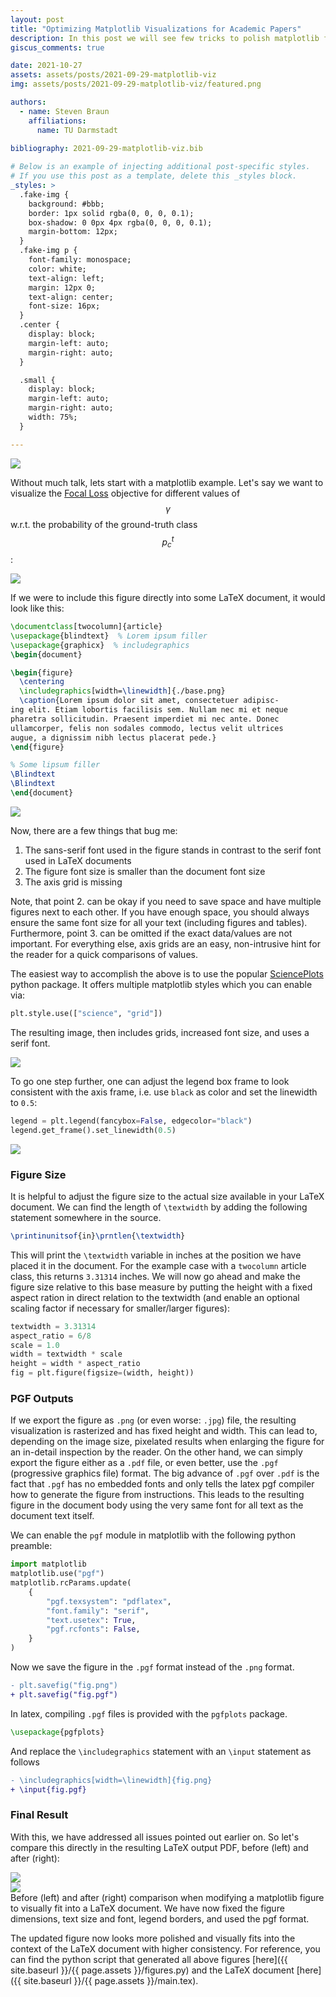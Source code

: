 ```yaml
---
layout: post
title: "Optimizing Matplotlib Visualizations for Academic Papers"
description: In this post we will see few tricks to polish matplotlib figures, making them ready for inclusion in academic papers, i.e. LaTeX generated documents.
giscus_comments: true

date: 2021-10-27
assets: assets/posts/2021-09-29-matplotlib-viz
img: assets/posts/2021-09-29-matplotlib-viz/featured.png

authors:
  - name: Steven Braun
    affiliations:
      name: TU Darmstadt
      
bibliography: 2021-09-29-matplotlib-viz.bib

# Below is an example of injecting additional post-specific styles.
# If you use this post as a template, delete this _styles block.
_styles: >
  .fake-img {
    background: #bbb;
    border: 1px solid rgba(0, 0, 0, 0.1);
    box-shadow: 0 0px 4px rgba(0, 0, 0, 0.1);
    margin-bottom: 12px;
  }
  .fake-img p {
    font-family: monospace;
    color: white;
    text-align: left;
    margin: 12px 0;
    text-align: center;
    font-size: 16px;
  }
  .center {
    display: block;
    margin-left: auto;
    margin-right: auto;
  }

  .small {
    display: block;
    margin-left: auto;
    margin-right: auto;
    width: 75%;
  }

---
```


<img class="img-fluid rounded z-depth-0 center small" src="{{ site.baseurl }}/{{ page.assets }}/featured.png" data-zoomable>

Without much talk, lets start with a matplotlib example. Let's say we want to visualize the [Focal Loss](https://arxiv.org/abs/1708.02002) objective for different values of $$\gamma$$ w.r.t. the probability of the ground-truth class $$p_c^t$$:

<img class="img-fluid center small" src="{{ site.baseurl }}/{{ page.assets }}/base.png" data-zoomable>

If we were to include this figure directly into some LaTeX document, it would look like this:

```latex
\documentclass[twocolumn]{article}
\usepackage{blindtext}  % Lorem ipsum filler
\usepackage{graphicx}  % includegraphics
\begin{document}

\begin{figure}
  \centering
  \includegraphics[width=\linewidth]{./base.png}
  \caption{Lorem ipsum dolor sit amet, consectetuer adipisc-
ing elit. Etiam lobortis facilisis sem. Nullam nec mi et neque
pharetra sollicitudin. Praesent imperdiet mi nec ante. Donec
ullamcorper, felis non sodales commodo, lectus velit ultrices
augue, a dignissim nibh lectus placerat pede.}
\end{figure}

% Some lipsum filler
\Blindtext
\Blindtext
\end{document}
```

<img class="img-fluid rounded z-depth-1" src="{{ site.baseurl }}/{{ page.assets }}/base-latex.png" data-zoomable>

Now, there are a few things that bug me: 

1. The sans-serif font used in the figure stands in contrast to the serif font
   used in LaTeX documents 
2. The figure font size is smaller than the document font size 
3. The axis grid is missing

Note, that point 2. can be okay if you need to save space and have multiple
figures next to each other. If you have enough space, you should always ensure
the same font size for all your text (including figures and tables).
Furthermore, point 3. can be omitted if the exact data/values are not important. 
For everything else, axis grids are an easy, non-intrusive hint for the reader
for a quick comparisons of values.

The easiest way to accomplish the above is to use the popular
[SciencePlots](https://github.com/garrettj403/SciencePlots) python package. It
offers multiple matplotlib styles which you can enable via:

```python
plt.style.use(["science", "grid"])
```

The resulting image, then includes grids, increased font size, and uses a serif font.

<img class="img-fluid center small" src="{{ site.baseurl }}/{{ page.assets }}/sciplots.png" data-zoomable>

To go one step further, one can adjust the legend box frame to look consistent
with the axis frame, i.e. use `black` as color and set the linewidth to `0.5`:

```python 
legend = plt.legend(fancybox=False, edgecolor="black")
legend.get_frame().set_linewidth(0.5)
```

<img class="img-fluid center small" src="{{ site.baseurl }}/{{ page.assets }}/legend.png" data-zoomable>

### Figure Size

It is helpful to adjust the figure size to the actual size available in your LaTeX document. We can find the length of `\textwidth` by adding the following statement somewhere in the source.

```latex
\printinunitsof{in}\prntlen{\textwidth}
```

This will print the `\textwidth` variable in inches at the position we have placed it in the document. For the example case with a `twocolumn` article class, this returns `3.31314` inches. We will now go ahead and make the figure size relative to this base measure by putting the height with a fixed aspect ration in direct relation to the textwidth (and enable an optional scaling factor if necessary for smaller/larger figures):

```python
textwidth = 3.31314
aspect_ratio = 6/8
scale = 1.0
width = textwidth * scale
height = width * aspect_ratio
fig = plt.figure(figsize=(width, height))
```

### PGF Outputs

If we export the figure as `.png` (or even worse: `.jpg`) file, the resulting visualization is rasterized and has fixed height and width. This can lead to, depending on the image size, pixelated results when enlarging the figure for an in-detail inspection by the reader. On the other hand, we can simply export the figure either as a `.pdf` file, or even better, use the `.pgf` (progressive graphics file) format. The big advance of `.pgf` over `.pdf` is the fact that `.pgf` has no embedded fonts and only tells the latex pgf compiler how to generate the figure from instructions. This leads to the resulting figure in the document body using the very same font for all text as the document text itself.

We can enable the `pgf` module in matplotlib with the following python preamble:

```python 
import matplotlib
matplotlib.use("pgf")
matplotlib.rcParams.update(
    {
        "pgf.texsystem": "pdflatex",
        "font.family": "serif",
        "text.usetex": True,
        "pgf.rcfonts": False,
    }
)
```

Now we save the figure in the `.pgf` format instead of the `.png` format.

```diff
- plt.savefig("fig.png")
+ plt.savefig("fig.pgf")
```

In latex, compiling `.pgf` files is provided with the `pgfplots` package.

```latex
\usepackage{pgfplots}
```

And replace the `\includegraphics` statement with an `\input` statement as follows

```diff
- \includegraphics[width=\linewidth]{fig.png}
+ \input{fig.pgf}
```

### Final Result

With this, we have addressed all issues pointed out earlier on. So let's compare this directly in the resulting LaTeX output PDF, before (left) and after (right):

<div class="row mt-3">
    <div class="col-sm mt-3 mt-md-0">
        <img class="img-fluid rounded z-depth-1" src="{{ site.baseurl }}/{{ page.assets }}/base-latex.png" data-zoomable>
    </div>
    <div class="col-sm mt-3 mt-md-0">
        <img class="img-fluid rounded z-depth-1" src="{{ site.baseurl }}/{{ page.assets }}/final-latex.png" data-zoomable>
    </div>

</div>
<div class="caption">
    Before (left) and after (right) comparison when modifying a matplotlib figure to visually fit into a LaTeX document. We have now fixed the figure dimensions, text size and font, legend borders, and used the pgf format.
</div>

The updated figure now looks more polished and visually fits into the context of the LaTeX document with higher consistency. For reference, you can find the python script that generated all above figures [here]({{ site.baseurl }}/{{ page.assets }}/figures.py) and the LaTeX document [here]({{ site.baseurl }}/{{ page.assets }}/main.tex).
